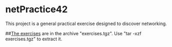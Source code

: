 # netPractice42
This project is a general practical exercise designed to discover networking.


##[The exercises](exercises.tgz) are in the archive "exercises.tgz". Use "tar -xzf exercises.tgz" to extract it.

